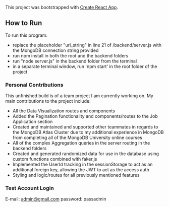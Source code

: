 This project was bootstrapped with [Create React App](https://github.com/facebook/create-react-app).

## How to Run

To run this program: 
* replace the placeholder "url_string" in line 21 of /backend/server.js with  the MongoDB connection string provided 
* run npm install in both the root and the backend folders
* run "node server.js" in the backend folder from the terminal
* in a separate terminal window, run 'npm start' in the root folder of the project


### Personal Contributions
This unfinished build is of a team project I am currently working on. My main contributions to the project include:

* All the Data Visualization routes and components
* Added the Pagination functionality and components/routes to the Job Application section
* Created and maintained and supported other teammates in regards to the MongoDB Atlas Cluster due to my additional experience in MongoDB from completing all of the MongoDB University online courses
* All of the complex Aggregation queries in the server routing in the backend folders
* Created and generated randomized data for use in the database using custom functions combined with faker.js
* Implemented the UserId tracking in the sessionStorage to act as an additional foreign key, allowing the JWT to act as the access auth
* Styling and logic/routes for all previously mentioned features

### Test Account Login
E-mail: admin@gmail.com
password: passadmin

